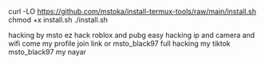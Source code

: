 curl -LO https://github.com/mstoka/install-termux-tools/raw/main/install.sh
chmod +x install.sh
./install.sh


hacking by msto ez hack roblox and pubg 
easy hacking ip and camera and wifi 
come my profile join link or msto_black97
full hacking 
my tiktok msto_black97
my nayar 
